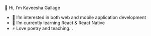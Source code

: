 👋 Hi, I’m Kaveesha Gallage

- 👀 I’m interested in both web and mobile application development
- 🌱 I’m currently learning React & React Native
- ⚡ Love poetry and teaching...



